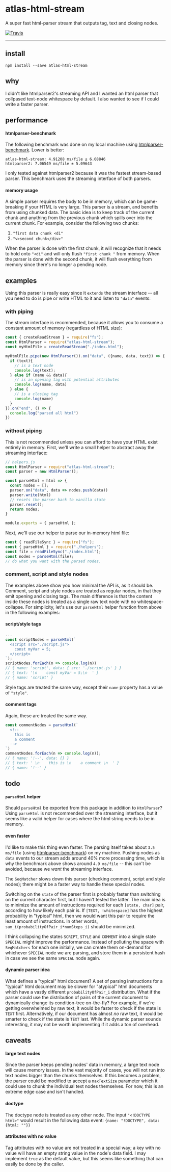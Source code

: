 # atlas-html-stream

A super fast html-parser stream that outputs tag, text and closing nodes.

[![Travis](https://img.shields.io/travis/atlassubbed/atlas-html-stream.svg)](https://travis-ci.org/atlassubbed/atlas-html-stream)

---

## install 

```
npm install --save atlas-html-stream
```

## why

I didn't like htmlparser2's streaming API and I wanted an html parser that collpased text-node whitespace by default. I also wanted to see if I could write a faster parser. 

## performance

#### htmlparser-benchmark

The following benchmark was done on my local machine using [htmlparser-benchmark](https://github.com/AndreasMadsen/htmlparser-benchmark). Lower is better:

```
atlas-html-stream: 4.91208 ms/file ± 6.08846
htmlparser2: 7.06549 ms/file ± 5.09643
```

I only tested against htmlparser2 because it was the fastest stream-based parser. This benchmark uses the streaming interface of both parsers.

#### memory usage

A simple parser requires the body to be in memory, which can be game-breaking if your HTML is very large. This parser is a stream, and benefits from using chunked data. The basic idea is to keep track of the current chunk and anything from the previous chunk which spills over into the current chunk. For example, consider the following two chunks:

  1. `"first data chunk <di"`
  2. `"v>second chunk</div>"`

When the parser is done with the first chunk, it will recognize that it needs to hold onto `"<di"` and will only flush `"first chunk "` from memory. When the parser is done with the second chunk, it will flush everything from memory since there's no longer a pending node.

## examples 

Using this parser is really easy since it `extends` the stream interface -- all you need to do is pipe or write HTML to it and listen to `"data"` events:

### with piping

The stream interface is recommended, because it allows you to consume a constant amount of memory (regardless of HTML size):

```javascript
const { createReadStream } = require("fs");
const HtmlParser = require("atlas-html-stream");
const myHtmlFile = createReadStream("./index.html");

myHtmlFile.pipe(new HtmlParser()).on("data", ({name, data, text}) => {
  if (text){
    // is a text node
    console.log(text);
  } else if (name && data){
    // is an opening tag with potential attributes
    console.log(name, data)
  } else {
    // is a closing tag
    console.log(name)
  }
}).on("end", () => {
  console.log("parsed all html")
})

```

### without piping

This is not recommended unless you can afford to have your HTML exist entirely in memory. First, we'll write a small helper to abstract away the streaming interface:

```javascript
// helpers.js
const HtmlParser = require("atlas-html-stream");
const parser = new HtmlParser();

const parseHtml = html => {
  const nodes = [];
  parser.on("data", data => nodes.push(data))
  parser.write(html)
  // resets the parser back to vanilla state
  parser.reset();
  return nodes;
}

module.exports = { parseHtml };
```

Next, we'll use our helper to parse our in-memory html file:

```javascript
const { readFileSync } = require("fs");
const { parseHtml } = require("./helpers");
const file = readFileSync("./index.html");
const nodes = parseHtml(file);
// do what you want with the parsed nodes.
```

### comment, script and style nodes

The examples above show you how minimal the API is, as it should be. Comment, script and style nodes are treated as regular nodes, in that they emit opening and closing tags. The main difference is that the content inside these nodes is treated as a single raw text node with no whitespace-collapse. For simplicity, let's use our `parseHtml` helper function from above in the following examples:

#### script/style tags

```javascript
...
const scriptNodes = parseHtml(`
  <script src="./script.js">
    const myVar = 5;
  </script>
`);
scriptNodes.forEach(n => console.log(n))
// { name: 'script', data: { src: './script.js' } }
// { text: '\n    const myVar = 5;\n  ' }
// { name: 'script' }
```

Style tags are treated the same way, except their `name` property has a value of `"style"`.

#### comment tags

Again, these are treated the same way.

```javascript
const commentNodes = parseHtml(`
  <!-- 
    this is 
    a comment 
  -->
`)
commentNodes.forEach(n => console.log(n));
// { name: '!--', data: {} }
// { text: ' \n    this is \n    a comment \n  ' }
// { name: '!--' }
```

## todo

#### `parseHtml` helper

Should `parseHtml` be exported from this package in addition to `HtmlParser`? Using `parseHtml` is not recommended over the streaming interface, but it seems like a valid helper for cases where the html string needs to be in memory.

#### even faster

I'd like to make this thing even faster. The parsing itself takes about `3.5 ms/file` (using [htmlparser-benchmark](https://github.com/AndreasMadsen/htmlparser-benchmark)) on my machine. Pushing nodes as `data` events to our stream adds around 40% more processing time, which is why the benchmark above shows around `4.9 ms/file` -- this can't be avoided, because we *want* the streaming interface. 

The `SeqMatcher` slows down this parser (checking comment, script and style nodes); there might be a faster way to handle these special nodes.

Switching on the `state` of the parser first is probably faster than switching on the current character first, but I haven't tested the latter. The main idea is to minimize the amount of instructions required for each `[state, char]` pair, according to how likely each pair is. If `[TEXT, !whitespace]` has the highest probability in "typical" html, then we would want this pair to require the least amount of instructions. In other words, `sum_i(probabilityOfPair_i*numSteps_i)` should be minimized.

I think collapsing the states `SCRIPT`, `STYLE` and `COMMENT` into a single state `SPECIAL` might improve the performance. Instead of polluting the space with `SeqMatchers` for each one initially, we can create them on-demand for whichever `SPECIAL` node we are parsing, and store them in a persistent hash in case we see the same `SPECIAL` node again.

#### dynamic parser idea

What defines a "typical" html document? A set of parsing instructions for a "typical" html document may be slower for "atypical" html documents which have a vastly different `probabilityOfPair_i` distribution. What if the parser could use the distribution of pairs of the current document to dynamically change its condition-tree on-the-fly? For example, if we're getting overwhelmed by raw text, it would be faster to check if the state is `TEXT` first. Alternatively, if our document has almost *no* raw text, it would be smarter to check if the state is `TEXT` last. While the dynamic parser sounds interesting, it may not be worth implementing if it adds a ton of overhead.

## caveats

#### large text nodes

Since the parser keeps pending nodes' data in memory, a large text node will cause memory issues. In the vast majority of cases, you will not run into text nodes bigger than the chunks themselves. If this becomes a problem, the parser could be modified to accept a `maxTextSize` parameter which it could use to chunk the individual text nodes themselves. For now, this is an extreme edge case and isn't handled.

#### doctype

The doctype node is treated as any other node. The input `"<!DOCTYPE html>"` would result in the following data event: `{name: "!DOCTYPE", data: {html: ""}}`

#### attributes with no value

Tag attributes with no value are not treated in a special way; a key with no value will have an empty string value in the node's data field. I may implement `true` as the default value, but this seems like something that can easily be done by the caller.
